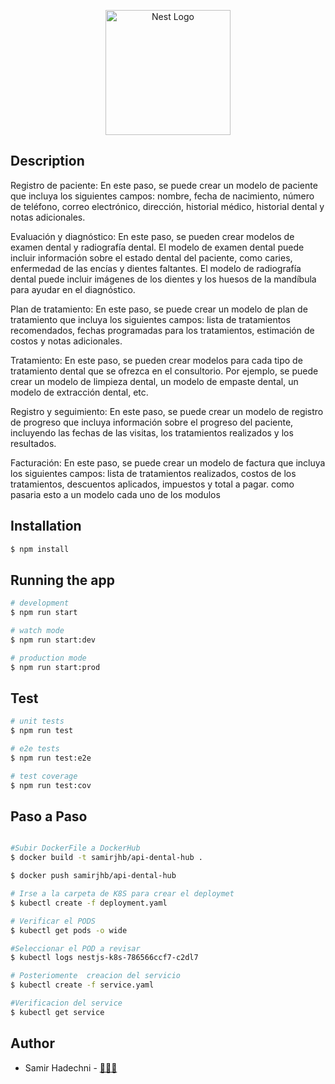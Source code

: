 <p align="center">
  <a  target="blank"><img src="./assets/DentalHUB.jpeg" width="200" alt="Nest Logo" /></a>
</p>




## Description

Registro de paciente: En este paso, se puede crear un modelo de paciente que incluya los siguientes campos: nombre, fecha de nacimiento, número de teléfono, correo electrónico, dirección, historial médico, historial dental y notas adicionales.



Evaluación y diagnóstico: En este paso, se pueden crear modelos de examen dental y radiografía dental. El modelo de examen dental puede incluir información sobre el estado dental del paciente, como caries, enfermedad de las encías y dientes faltantes. El modelo de radiografía dental puede incluir imágenes de los dientes y los huesos de la mandíbula para ayudar en el diagnóstico.



Plan de tratamiento: En este paso, se puede crear un modelo de plan de tratamiento que incluya los siguientes campos: lista de tratamientos recomendados, fechas programadas para los tratamientos, estimación de costos y notas adicionales.



Tratamiento: En este paso, se pueden crear modelos para cada tipo de tratamiento dental que se ofrezca en el consultorio. Por ejemplo, se puede crear un modelo de limpieza dental, un modelo de empaste dental, un modelo de extracción dental, etc.



Registro y seguimiento: En este paso, se puede crear un modelo de registro de progreso que incluya información sobre el progreso del paciente, incluyendo las fechas de las visitas, los tratamientos realizados y los resultados.



Facturación: En este paso, se puede crear un modelo de factura que incluya los siguientes campos: lista de tratamientos realizados, costos de los tratamientos, descuentos aplicados, impuestos y total a pagar. como pasaria esto a un modelo cada uno de los modulos



## Installation

```bash
$ npm install
```

## Running the app

```bash
# development
$ npm run start

# watch mode
$ npm run start:dev

# production mode
$ npm run start:prod
```

## Test

```bash
# unit tests
$ npm run test

# e2e tests
$ npm run test:e2e

# test coverage
$ npm run test:cov
```

## Paso a Paso

```bash

#Subir DockerFile a DockerHub
$ docker build -t samirjhb/api-dental-hub .

$ docker push samirjhb/api-dental-hub

# Irse a la carpeta de K8S para crear el deploymet
$ kubectl create -f deployment.yaml

# Verificar el PODS
$ kubectl get pods -o wide

#Seleccionar el POD a revisar 
$ kubectl logs nestjs-k8s-786566ccf7-c2dl7

# Posteriomente  creacion del servicio 
$ kubectl create -f service.yaml

#Verificacion del service 
$ kubectl get service


```

## Author

- Samir Hadechni  - [ 🧑🏻‍💻](https://github.com/samirjhb)
